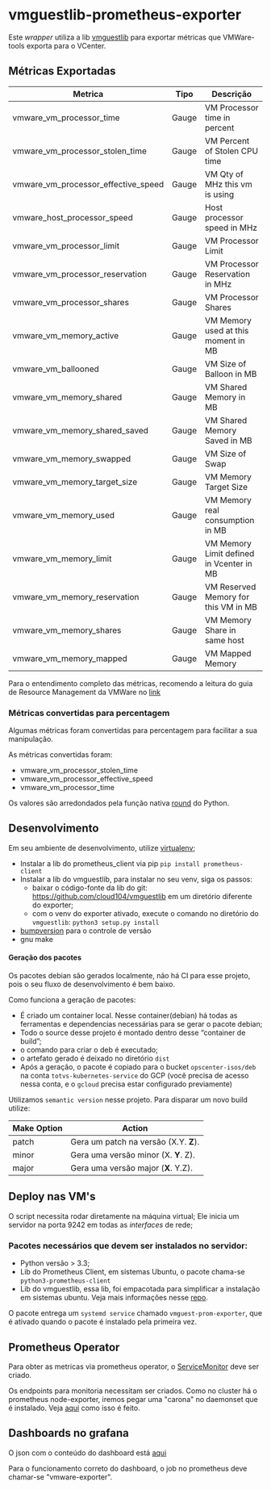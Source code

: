 # vmguestlib-prometheus-exporter

Este _wrapper_ utiliza a lib [vmguestlib](https://github.com/cloud104/vmguestlib) para exportar métricas que VMWare-tools exporta para o VCenter.

## Métricas Exportadas

|Metrica|Tipo|Descrição|
|---|---|---|
|vmware_vm_processor_time|Gauge|VM Processor time in percent|
|vmware_vm_processor_stolen_time|Gauge|VM Percent of Stolen CPU time|
|vmware_vm_processor_effective_speed|Gauge|VM Qty of MHz this vm is using|
|vmware_host_processor_speed|Gauge|Host processor speed in MHz|
|vmware_vm_processor_limit|Gauge|VM Processor Limit|
|vmware_vm_processor_reservation|Gauge|VM Processor Reservation in MHz|
|vmware_vm_processor_shares|Gauge|VM Processor Shares|
|vmware_vm_memory_active|Gauge|VM Memory used at this moment in MB|
|vmware_vm_ballooned|Gauge|VM Size of Balloon in MB|
|vmware_vm_memory_shared|Gauge|VM Shared Memory in MB|
|vmware_vm_memory_shared_saved|Gauge|VM Shared Memory Saved in MB|
|vmware_vm_memory_swapped|Gauge|VM Size of Swap|
|vmware_vm_memory_target_size|Gauge|VM Memory Target Size|
|vmware_vm_memory_used|Gauge|VM Memory real consumption in MB|
|vmware_vm_memory_limit|Gauge|VM Memory Limit defined in Vcenter in MB|
|vmware_vm_memory_reservation|Gauge|VM Reserved Memory for this VM in MB|
|vmware_vm_memory_shares|Gauge|VM Memory Share in same host|
|vmware_vm_memory_mapped|Gauge|VM Mapped Memory|

Para o entendimento completo das métricas, recomendo a leitura do guia de Resource Management da VMWare no [link](https://docs.vmware.com/en/VMware-vSphere/6.7/vsphere-esxi-vcenter-server-672-resource-management-guide.pdf)

### Métricas convertidas para percentagem

Algumas métricas foram convertidas para percentagem para facilitar a sua manipulação.

As métricas convertidas foram:

- vmware_vm_processor_stolen_time
- vmware_vm_processor_effective_speed
- vmware_vm_processor_time

Os valores são arredondados pela função nativa [round](https://docs.python.org/3/library/functions.html#round) do Python.

## Desenvolvimento
Em seu ambiente de desenvolvimento, utilize [virtualenv](https://docs.python.org/pt-br/3/library/venv.html);
- Instalar a lib do prometheus_client via pip `pip install prometheus-client`
- Instalar a lib do vmguestlib, para instalar no seu venv, siga os passos:
  - baixar o código-fonte da lib do git: https://github.com/cloud104/vmguestlib em um diretório diferente do exporter;
  - com o venv do exporter ativado, execute o comando no diretório do `vmguestlib`: `python3 setup.py install`
- [bumpversion](https://pypi.org/project/bumpversion/) para o controle de versão
- gnu make  

#### Geração dos pacotes
Os pacotes debian são gerados localmente, não há CI para esse projeto, pois o seu fluxo de desenvolvimento é bem baixo.

Como funciona a geração de pacotes:
- É criado um container local. Nesse container(debian) há todas as ferramentas e dependencias necessárias para se gerar o pacote debian;
- Todo o source desse projeto é montado dentro desse “container de build”;
- o comando para criar o deb é executado;
- o artefato gerado é deixado no diretório `dist`
- Após a geração, o pacote é copiado para o bucket `opscenter-isos/deb` na conta `totvs-kubernetes-service` do GCP (você precisa de acesso nessa conta, e o `gcloud` precisa estar configurado previamente)

Utilizamos `semantic version` nesse projeto. Para disparar um novo build utilize:

| Make Option | Action |
| --- | --- |
| patch | Gera um patch na versão (X.Y. **Z**). |
| minor | Gera uma versão minor (X. **Y**. Z). |
| major | Gera uma versão major (**X**. Y.Z). |

## Deploy nas VM's
O script necessita rodar diretamente na máquina virtual;
Ele inicia um servidor na porta 9242 em todas as _interfaces_ de rede;

### Pacotes necessários que devem ser instalados no servidor:
- Python versão > 3.3;
- Lib do Prometheus Client, em sistemas Ubuntu, o pacote chama-se `python3-prometheus-client`
- Lib do vmguestlib, essa lib, foi empacotada para simplificar a instalação em sistemas ubuntu. Veja mais informações nesse [repo](https://github.com/cloud104/vmguestlib).

O pacote entrega um `systemd service` chamado `vmguest-prom-exporter`, que é ativado quando o pacote é instalado pela primeira vez.

## Prometheus Operator
Para obter as metricas via prometheus operator, o [ServiceMonitor](prometheus-operator/servicemonitor.yaml) deve ser criado.

Os endpoints para monitoria necessitam ser criados. Como no cluster há o prometheus node-exporter, iremos pegar uma "carona" no daemonset que é instalado. Veja [aqui](prometheus-operator/service.yaml) como isso é feito. 

## Dashboards no grafana
O json com o conteúdo do dashboard está [aqui](grafana-dashboard)

Para o funcionamento correto do dashboard, o job no prometheus deve chamar-se "vmware-exporter".
